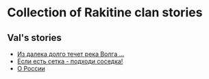 # Collection of Rakitine clan stories

## Val's stories

- [Из далека долго течет река Волга …](val__volga.md)
- [Если есть сетка - подходи соседка!](val__bazar.md)
- [О России](val__russia.md)

<!--  This is an index page  -->
